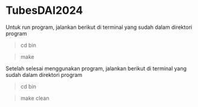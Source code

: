 # TubesDAI2024

Untuk run program, jalankan berikut di terminal yang sudah dalam direktori program
> cd bin

> make

Setelah selesai menggunakan program, jalankan berikut di terminal yang sudah dalam direktori program
> cd bin

> make clean

